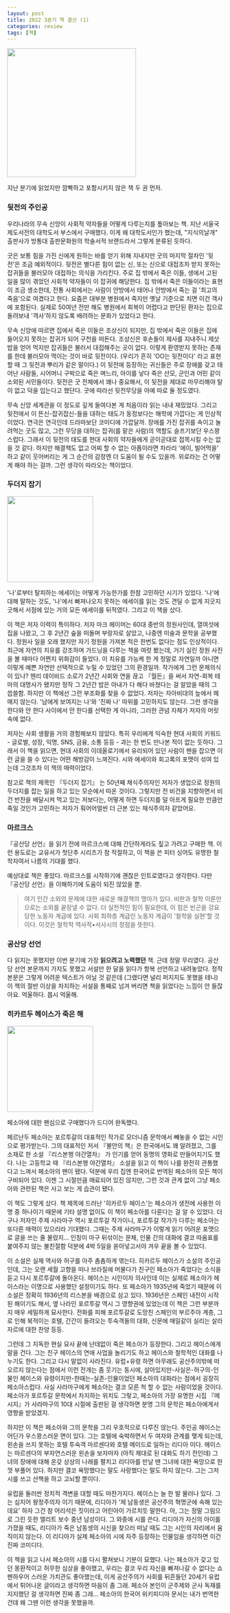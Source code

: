 ```yaml
---
layout: post
title: 2022 3분기 책 결산 (1)
categories: review
tags: [책]
---
```


<img src="{{ site.baseurl }}/thumbnails/221013_review
tags: [책]/뒷전의주인공.jpeg" width="300" />

지난 분기에 읽었지만 깜빡하고 포함시키지 않은 책 두 권 먼저.

### 뒷전의 주인공

우리나라의 무속 신앙이 사회적 약자들을 어떻게 다루는지를 톺아보는 책. 지난 서울국제도서전의 대학도서 부스에서 구매했다. 이게 왜 대학도서인가 했는데, "지식의날개" 출판사가 방통대 출판문화원의 학술서적 브랜드라서 그렇게 분류된 듯하다. 

굿은 보통 힘을 가진 신에게 원하는 바를 얻기 위해 지내지만 굿의 마지막 절차인 '뒷전'은 조금 예외적이다. 뒷전은 별다른 힘이 없는 신, 또는 신으로 대접조차 받지 못하는 잡귀들을 불러모아 대접하는 의식을 가리킨다. 주로 집 밖에서 죽은 이들, 생에서 고된 일을 많이 겪었던 사회적 약자들이 이 잡귀에 해당한다. 집 밖에서 죽은 이들이라는 표현이 조금 생소한데, 전통 사회에서는 사람이 안방에서 태어나 안방에서 죽는 걸 '최고의 죽음'으로 여겼다고 한다. 요즘은 대부분 병원에서 죽지만 옛날 기준으로 치면 이건 객사에 포함된다. 실제로 50여년 전만 해도 병원에서 회복이 어렵다고 판단된 환자는 집으로 돌려보내 '객사'하지 않도록 배려하는 문화가 있었다고 한다.

무속 신앙에 따르면 집에서 죽은 이들은 조상신이 되지만, 집 밖에서 죽은 이들은 집에 들어오지 못하는 잡귀가 되어 구천을 떠돈다. 조상신은 후손들이 제사를 지내주니 제삿밥을 얻어 먹지만 잡귀들은 불러서 대접해주는 곳이 없다. 이렇게 환영받지 못하는 존재를 한데 불러모아 먹이는 것이 바로 뒷전이다. (우리가 흔히 'OO는 뒷전이다' 라고 표현할 때 그 뒷전과 뿌리가 같은 말이다.) 이 뒷전에 등장하는 귀신들은 주로 장애를 갖고 태어난 사람들, 시어머니 구박으로 죽은 며느리, 아이를 낳다 죽은 산모, 군인과 어민 같이 소외된 서민들이다. 뒷전은 굿 전체에서 꽤나 중요해서, 이 뒷전을 제대로 마무리해야 탈이 없고 덕을 입는다고 했단다. 굿에 따라선 뒷전무당을 아예 따로 둘 정도였다. 

무속 신앙 세계관을 이 정도로 깊게 들여다본 게 처음이라 읽는 내내 재밌었다. 그리고 뒷전에서 이 뜬신-잡귀잡신-들을 대하는 태도가 동정보다는 해학에 가깝다는 게 인상적이었다. 연극은 연극인데 드라마보단 코미디에 가깝달까. 장애를 가진 잡귀를 속이고 놀려먹는 굿도 많고, 그런 무당을 대하는 잡귀(를 맡은 사람)의 역할도 슬프기보단 우스꽝스럽다. 그래서 이 뒷전의 태도를 현대 사회의 약자들에게 곧이곧대로 접목시킬 수는 없을 것 같다. 하지만 해결책도 없고 어찌 할 수 없는 아픔이라면 차라리 '에이, 빌어먹을' 하고 같이 웃어버리는 게 그 순간의 감정엔 더 도움이 될 수도 있을까. 위로라는 건 어떻게 해야 하는 걸까. 그런 생각이 따라오는 책이었다.


### 두더지 잡기
<img src="{{ site.baseurl }}/thumbnails/221013_review
tags: [책]/두더지잡기.jpeg" width="200" />

'나'로부터 탈피하는 에세이는 어떻게 가능한가를 한참 고민하던 시기가 있었다. '나'에 대해 말하는 것도, '나'에서 빠져나오지 못하는 에세이를 읽는 것도 견딜 수 없게 지긋지긋해서 서점에 있는 거의 모든 에세이를 뒤적였다. 그리고 이 책을 샀다.

이 책은 저자 이력이 특이하다. 저자 마크 헤이머는 60대 중반의 정원사인데, 열여섯에 집을 나왔고, 그 후 2년간 숲을 떠돌며 부랑자로 살았고, 나중엔 미술과 문학을 공부했다. 정원사 일을 오래 했지만 자기 정원을 가져본 적은 한번도 없다는 점도 인상적이다. 최근에 자연의 치유를 강조하며 가드닝을 다루는 책을 여럿 봤는데, 거기 실린 정원 사진을 볼 때마다 어쩐지 위화감이 들었다. 이 치유를 가능케 한 게 정말로 자연일까 아니면 이렇게 예쁜 자연만 선택적으로 누릴 수 있었던 그의 환경일까. 작가에게 그런 문제의식이 있나? 헨리 데이비드 소로가 2년간 사회와 연을 끊고 『월든』을 써서 자연-회복 테마의 대명사가 됐지만 정작 그 2년간 밥은 아내가 다 해다 바쳤다는 걸 알았을 때의 그 씁쓸함. 하지만 이 책에선 그런 부조화를 찾을 수 없었다. 저자는 자아비대의 늪에서 헤매지 않는다. '남에게 보여지는 나'와 '진짜 나' 따위를 고민하지도 않는다. 그런 생각을 한다와 안 한다 사이에서 안 한다를 선택한 게 아니라, 그러한 관념 자체가 저자의 머릿속에 없다. 

저자는 사회 생활을 거의 경험해보지 않았다. 특히 우리에게 익숙한 현대 사회의 키워드 - 글로벌, 성장, 익명, SNS, 금융, 소통 등등 - 과는 한 번도 만나본 적이 없는 듯하다. 그래서 이 책을 읽으면, 현대 사회의 이데올로기에서 유리되어 있던 사람이 펜을 잡으면 이런 글을 쓸 수 있다는 어떤 해방감이 느껴진다. 시와 에세이와 회고록의 포맷이 섞여 있는데 그것조차 이 책의 매력이었다. 


참고로 책의 제목인 『두더지 잡기』 는 50년째 채식주의자인 저자가 생업으로 정원의 두더지를 잡는 일을 하고 있는 모순에서 따온 것이다. 그렇지만 전 비건을 지향하면서 비건 반찬을 배달시켜 먹고 있는 저보다는, 어떻게 하면 두더지를 덜 아프게 필요한 만큼만 죽일 것인가 고민하는 저자가 훠어어얼씬 더 근본 있는 채식주의자 같았어요. 

### 마르크스

『공산당 선언』을 읽기 전에 마르크스에 대해 간단하게라도 짚고 가려고 구매한 책. 이런 용도로는 교유서가 첫단추 시리즈가 참 적절하고, 이 책을 쓴 피터 싱어도 유명한 철학자여서 나름의 기대를 했다.

예상대로 책은 좋았다. 마르크스를 시작하기에 괜찮은 인트로였다고 생각한다. 다만 『공산당 선언』을 이해하기에 도움이 되진 않았을 뿐.

> 여기 인간 소외의 문제에 대한 새로운 해결책의 맹아가 있다. 비판과 철학 이론만으로는 소외를 끝장낼 수 없다. 더 실천적인 힘이 필요한데, 이 힘은 빈곤을 강요당한 노동자 계급에 있다. 사회 최하층 계급인 노동자 계급이 '철학을 실현'할 것이다. 이것은 철학적 역사적•서사시의 정점을 뜻한다.
 
### 공산당 선언

다 읽지는 못했지만 이번 분기에 가장 **읽으려고 노력했던** 책. 근데 정말 무리였다. 공산당 선언 본문까지 가지도 못했고 서설만 한 달을 읽다가 항복 선언하고 내려놓았다. 정작 본문은 그렇게 어려운 텍스트가 아닐 것 같은데 (그랬다면 널리 퍼지지도 못했을 테니) 이 책의 절반 이상을 차지하는 서설을 통째로 넘겨 버리면 책을 읽었다는 느낌이 안 들잖아요. 억울하다. 몹시 억울해. 
 
### 히카르두 헤이스가 죽은 해
<img src="{{ site.baseurl }}/thumbnails/221013_review
tags: [책]/히카르두헤이스가죽은해.jpeg" width="200" />

페소아에 대한 팬심으로 구매했다가 드디어 완독했다. 

페르난두 페소아는 포르투갈의 대표적인 작가로 모더니즘 문학에서 빼놓을 수 없는 시인으로 평가받는다. 그의 대표적인 저서 『불안의 책』은 한국에서도 꽤 알려졌고, 그를 소재로 한 소설 『리스본행 야간열차』 가 인기를 얻어 동명의 영화로 만들어지기도 했다. 나는 고등학교 때 『리스본행 야간열차』 소설을 읽고 이 책이 나를 완전히 관통했다고 느껴서 페소아의 팬이 됐다. 덕분에 우리 집엔 한국어로 번역된 페소아의 모든 책이 구비되어 있다. 이젠 그 시절만큼 매료되어 있진 않지만, 그런 것과 관계 없이 그냥 페소아와 관련된 책은 사고 보는 게 습관이 됐다. 

이 책도 그렇게 샀다. 책 제목에 드러난 '히카르두 헤이스'는 페소아가 생전에 사용한 이명 중 하나이기 때문에 기타 설명 없이도 이 책이 페소아를 다룬다는 걸 알 수 있었다. 더구나 저자인 주제 사라마구 역시 포르투갈 작가이니, 포르투갈 작가가 다루는 페소아는 또다른 매력이 있으리라 기대했다. 그때는 주제 사라마구가 이렇게 읽기 어려운 포맷으로 글을 쓰는 줄 몰랐지... 인칭이 마구 뒤섞이는 문체, 인물 간의 대화에 결코 따옴표를 붙여주지 않는 불친절함 덕분에 4박 5일을 쏟아넣고서야 겨우 끝을 볼 수 있었다.

이 소설은 실제 역사와 허구를 아주 촘촘하게 엮는다. 히카르두 헤이스가 소설의 주인공인데, 그는 오랜 세월 고향을 떠나 브라질에 머물다가 친구인 페소아가 죽었다는 소식을 듣고 다시 포르투갈에 돌아온다. 헤이스는 시인이자 의사인데 이는 실제로 페소아가 헤이스라는 이명으로 사용했던 설정이기도 하다. 또 페소아가 1935년에 죽었기 때문에 이 소설은 정확히 1936년의 리스본을 배경으로 삼고 있다. 1936년은 스페인 내전이 시작된 해이기도 해서, 옆 나라인 포르투갈 역시 그 영향권에 있었는데 이 책은 그런 부분까지 매우 세밀하게 묘사한다. 전화를 피해 포르투갈로 도망친 스페인의 부르주아 계층, 그로 인해 북적이는 호텔, 간간이 들려오는 투숙객들의 대화, 신문에 매일같이 실리는 살라자르에 대한 찬양 등등.

그런데 그 지독한 현실 묘사 끝에 난데없이 죽은 페소아가 등장한다. 그리고 헤이스에게 말을 건다. 그는 친구 헤이스의 연애 사업을 놀리기도 하고 헤이스와 철학적인 대화를 나누기도 한다. 그리고 다시 말없이 사라진다. 유럽+유령 하면 아무래도 공산주의밖에 떠오르지 않는다는 점에서 이런 전개는 좀 웃기는 동시에, 살아있지만-사실은-허구의-인물인 헤이스와 유령이지만-한때는-실존-인물이었던 페소아의 대화라는 점에서 굉장히 페소아스럽다. 사실 사라마구에게 페소아는 결코 모른 척 할 수 없는 사람이었을 것이다. 페소아가 포르투갈 문학에서 차지하는 위치도 그렇고, 페소아의 가장 유명한 시집 『메시지』가 사라마구의 10대 시절에 출판된 걸 생각하면 분명 그의 문학은 페소아에게서 영향을 받았겠지. 

하지만 이 책은 페소아와 그의 문학을 그리 우호적으로 다루진 않는다. 주인공 헤이스는 어딘가 우스꽝스러운 면이 있다. 그는 호텔에 숙박하면서 두 여자와 관계를 맺게 되는데, 왼손을 쓰지 못하는 호텔 투숙객 마르센다와 호텔 메이드로 일하는 리디아 이다. 헤이스는 마르센다의 부자연스러운 왼손을 보자마자 (아직 제대로 된 대화도 하기 전인데) 그녀의 장애에 대해 온갖 상상의 나래를 펼치고 리디아를 만날 땐 그녀에 대한 욕망으로 한껏 부풀어 있다. 하지만 결코 욕망했다는 말도 사랑했다는 말도 하지 않는다. 그는 그저 시를 쓰고 산책을 하고 고뇌할 뿐이다. 

유럽을 둘러싼 정치적 격변을 대할 때도 마찬가지다. 헤이스는 늘 한 발 물러나 있다. 그는 심지어 왕정주의자 이기 때문에, 리디아가 '제 남동생은 공산주의 혁명군에 속해 있는데요' 하자 그건 참 어리석은 짓이라고 어린아이 가르치듯 말한다. 아, 그는 정말 그림으로 그린 듯한 엘리트 보수 중년 남성이다. 그 와중에 시를 쓴다. 리디아가 자신의 아이를 가졌을 때도, 리디아가 죽은 남동생의 시신을 찾으러 떠날 때도 그는 시인의 자리에서 움직이지 않는다. 이 리디아가 실제 페소아의 시에 자주 등장하는 인물임을 생각하면 이건 진짜 코미디다. 

이 책을 읽고 나서 페소아의 시를 다시 펼쳐보니 기분이 묘했다. 나는 페소아가 갖고 있던 몽환적이고 허무한 심상을 좋아했고, 우리는 결코 우리 자신을 빠져나갈 수 없다는 쇼펜하우어 스러운 가치관도 좋아했는데, 이게 공산주의가 사회를 뒤흔들던 20세기 유럽에서 튀어나온 글이라고 생각하면 마음이 좀 그래. 페소아 본인이 군주제와 군사 독재를 지지했단 걸 생각하면 진짜 좀 그래... 페소아의 한국어 위키피디아 문서는 내가 번역한 건데 왜 그땐 이런 생각을 못했을까. 
